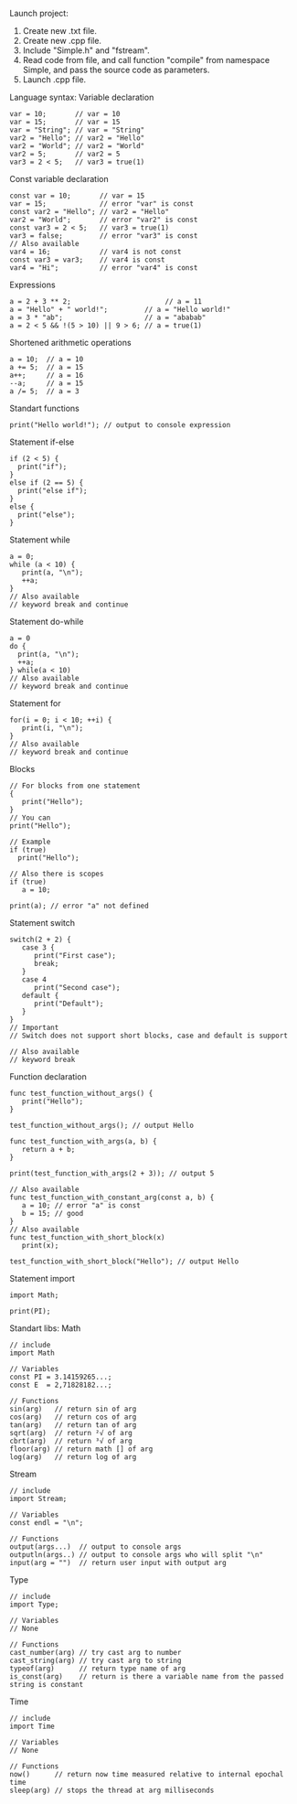 Launch project:
1. Create new .txt file.
2. Create new .cpp file.
3. Include "Simple.h" and "fstream".
4. Read code from file, and call function "compile" from namespace Simple, and pass the source code as parameters.
5. Launch .cpp file.

Language syntax:
Variable declaration
```
var = 10;       // var = 10
var = 15;       // var = 15
var = "String"; // var = "String"
var2 = "Hello"; // var2 = "Hello"
var2 = "World"; // var2 = "World"
var2 = 5;       // var2 = 5
var3 = 2 < 5;   // var3 = true(1)
```
Const variable declaration
```
const var = 10;       // var = 15
var = 15;             // error "var" is const
const var2 = "Hello"; // var2 = "Hello"
var2 = "World";       // error "var2" is const
const var3 = 2 < 5;   // var3 = true(1)
var3 = false;         // error "var3" is const
// Also available
var4 = 16;            // var4 is not const
const var3 = var3;    // var4 is const
var4 = "Hi";          // error "var4" is const
```
Expressions
```
a = 2 + 3 ** 2;                       // a = 11
a = "Hello" + " world!";         // a = "Hello world!"
a = 3 * "ab";                    // a = "ababab"
a = 2 < 5 && !(5 > 10) || 9 > 6; // a = true(1)
```
Shortened arithmetic operations
```
a = 10;  // a = 10
a += 5;  // a = 15
a++;     // a = 16
--a;     // a = 15
a /= 5;  // a = 3
```
Standart functions
```
print("Hello world!"); // output to console expression
```
Statement if-else
```
if (2 < 5) {
  print("if");
}
else if (2 == 5) {
  print("else if");
}
else {
  print("else");
}
```
Statement while
```
a = 0;
while (a < 10) {
   print(a, "\n");
   ++a;
}
// Also available
// keyword break and continue
```
Statement do-while
```
a = 0
do {
  print(a, "\n");
  ++a;
} while(a < 10)
// Also available
// keyword break and continue
```
Statement for
```
for(i = 0; i < 10; ++i) {
   print(i, "\n");
}
// Also available
// keyword break and continue
```
Blocks
```
// For blocks from one statement
{
   print("Hello");
}
// You can
print("Hello");

// Example
if (true)
  print("Hello");

// Also there is scopes
if (true) 
   a = 10;

print(a); // error "a" not defined
```
Statement switch
```
switch(2 + 2) {
   case 3 {
      print("First case");
      break;
   }
   case 4
      print("Second case");
   default {
      print("Default");
   }
}
// Important
// Switch does not support short blocks, case and default is support

// Also available
// keyword break
```
Function declaration
```
func test_function_without_args() {
   print("Hello");
}

test_function_without_args(); // output Hello

func test_function_with_args(a, b) {
   return a + b;
}

print(test_function_with_args(2 + 3)); // output 5

// Also available
func test_function_with_constant_arg(const a, b) {
   a = 10; // error "a" is const
   b = 15; // good
}
// Also available
func test_function_with_short_block(x)
   print(x);

test_function_with_short_block("Hello"); // output Hello
```
Statement import
```
import Math;

print(PI);
```
Standart libs:
Math
```
// include
import Math

// Variables
const PI = 3.14159265...;
const E  = 2,71828182...;

// Functions
sin(arg)   // return sin of arg
cos(arg)   // return cos of arg
tan(arg)   // return tan of arg
sqrt(arg)  // return ²√ of arg
cbrt(arg)  // return ³√ of arg
floor(arg) // return math [] of arg
log(arg)   // return log of arg
```
Stream
```
// include
import Stream;

// Variables
const endl = "\n";

// Functions
output(args...)  // output to console args
outputln(args..) // output to console args who will split "\n"
input(arg = "")  // return user input with output arg
```
Type
```
// include
import Type;

// Variables
// None

// Functions
cast_number(arg) // try cast arg to number
cast_string(arg) // try cast arg to string
typeof(arg)      // return type name of arg
is_const(arg)    // return is there a variable name from the passed string is constant
```
Time
```
// include
import Time

// Variables
// None

// Functions
now()      // return now time measured relative to internal epochal time
sleep(arg) // stops the thread at arg milliseconds 
```
